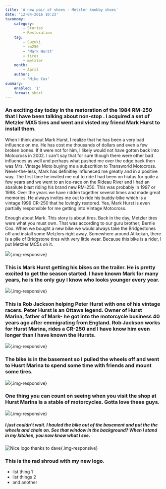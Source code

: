 ```yaml
---
title: 'A new pair of shoes - Metzler knobby shoes'
date: '12-04-2016 10:23'
taxonomy:
    category:
        - Stories
        - Restoration
    tag:
        - Suzuki
        - rm250
        - 'Mark Hurst'
        - tires
        - metzler
    month:
        - April
    author:
        - 'Mike Cox'
summary:
    enabled: '1'
    format: short
---
```


### An exciting day today in the restoration of the 1984 RM-250 that I have been talking about non-stop .  I acquired a set of Metzler MX5 tires and went and visted my friend Mark Hurst to install them.

When I think about Mark Hurst, I realize that he has been a very bad influence on me. He has cost me thousands of dollars and even a few broken bones.  If it were not for him, I likely would not have gotten back into Motocross in 2002.  I can't say that for sure though there were other bad influences as well and perhaps what pushed me over the edge back then was Mrs. Vintage Moto buying me a subscrition to Transworld Motocross.  Never-the-less, Mark has definitley influneced me greatly and in a positive way.  The first time he invited me out to ride I had been on hiatus for quite a few years and we went to an ice-race on the Rideau River and I had an absolute blast riding his brand new RM-250.  This was probably in 1997 or 1998.  Over the years we have ridden together several times and made great memories.  He always invites me out to ride his buddy-bike which is a vintage 1999 CR-250 that he lovingly restored. Yes, Mark Hurst is even partially responsible for me getting into Vintage Motocross.

Enough about Mark.  This story is about tires.  Back in the day, Metzler tires were what you must own.  That was according to our guru brother; Bernie Cox.  When we bought a new bike we would always take the Bridgestones off and install some Metzlers right away.  Somewhere around Atikokan, there is a pile of Bridgstone tires with very little wear. Because this bike is a rider, I put Metzler MC5s on it.

![](IMG_20160412_121355.jpg?cropResize=800,600){.img-responsive}
### This is Mark Hurst getting his bikes on the trailer.  He is pretty excited to get the season started.  I have known Mark for many years, he is the only guy I know who looks younger every year.

![](IMG_20160412_121332.jpg?cropResize=800,600){.img-responsive}
### This is Rob Jackson helping Peter Hurst with one of his vintage racers.  Peter Hurst is an Ottawa legend.  Owner of Hurst Marina, father of Mark- he got into the motorcycle business 40 years ago after emmigrating from England.  Rob Jackson works for Hurst Marina, rides a CR-250 and I have know him even longer than I have known the Hursts.

![](IMG_20160412_095033.jpg?cropResize=800,600){.img-responsive}
### The bike is in the basement so I pulled the wheels off and went to Husrt Marina to spend some time with friends and mount some tires.

![](IMG_20160412_121406.jpg?cropResize=800,600){.img-responsive}
### One thing you can count on seeing when you visit the shop at Hurst Marina is a stable of motorcycles.  Gotta love these guys.

![](IMG_20160412_160904.jpg?cropResize=800,600){.img-responsive}
##### _I just couldn't wait.  I hauled the bike out of the basement and put the the wheels and chain on.  See that window in the background?  When I stand in my kitchen, you now know what I see._

![Nice logo thanks to dave](IMG_20160408_111843.jpg?cropResize=800,600){.img-responsive}
### This is the rad shroud with my new logo.

- list thing 1
- list things 2
- and another



